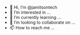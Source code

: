 - 👋 Hi, I’m @jamitsontech
- 👀 I’m interested in ...
- 🌱 I’m currently learning ...
- 💞️ I’m looking to collaborate on ...
- 📫 How to reach me ...

<!---
jamitsontech/jamitsontech is a ✨ special ✨ repository because its `README.md` (this file) appears on your GitHub profile.
You can click the Preview link to take a look at your changes.
--->
